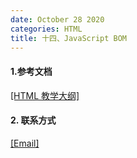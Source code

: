 ```yaml
---
date: October 28 2020
categories: HTML
title: 十四、JavaScript BOM
---
```


#### 1.参考文档

[[HTML 教学大纲]](https://web-oyster.github.io/2020/10/28/HTML/Tutorial/HTML%E6%95%99%E5%AD%A6%E5%A4%A7%E7%BA%B2/)

#### 2. 联系方式

[[Email]](yuanmin8888@outlook.com)
